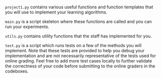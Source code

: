`project1.py` contains various useful functions and function templates that you will use to implement your learning algorithms.

`main.py` is a script skeleton where these functions are called and you can run your experiments.

`utils.py` contains utility functions that the staff has implemented for you.

`test.py` is a script which runs tests on a few of the methods you will implement. Note that these tests are provided to help you debug your implementation and are not necessarily representative of the tests used for online grading. Feel free to add more test cases locally to further validate the correctness of your code before submitting to the online graders in the codeboxes.
